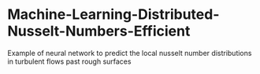 # Machine-Learning-Distributed-Nusselt-Numbers-Efficient
Example of neural network to predict the local nusselt number distributions in turbulent flows past rough surfaces
